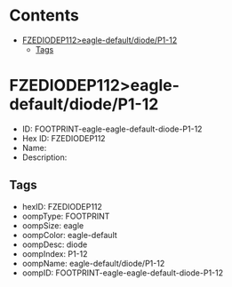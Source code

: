 



Contents
========

* [FZEDIODEP112>eagle-default/diode/P1-12](#fzediodep112eagle-defaultdiodep1-12)
	* [Tags](#tags)

# FZEDIODEP112>eagle-default/diode/P1-12

- ID: FOOTPRINT-eagle-eagle-default-diode-P1-12
- Hex ID: FZEDIODEP112
- Name: 
- Description: 

## Tags

- hexID: FZEDIODEP112
- oompType: FOOTPRINT
- oompSize: eagle
- oompColor: eagle-default
- oompDesc: diode
- oompIndex: P1-12
- oompName: eagle-default/diode/P1-12
- oompID: FOOTPRINT-eagle-eagle-default-diode-P1-12
